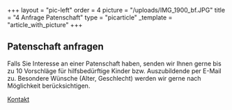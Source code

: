 +++
layout = "pic-left"
order = 4
picture = "/uploads/IMG_1900_bf.JPG"
title = "4 Anfrage Patenschaft"
type = "picarticle"
_template = "article_with_picture"
+++

## Patenschaft anfragen

Falls Sie Interesse an einer Patenschaft haben, senden wir Ihnen gerne bis zu 10 Vorschläge für hilfsbedürftige Kinder bzw. Auszubildende per E-Mail zu. Besondere Wünsche (Alter, Geschlecht) werden wir gerne nach Möglichkeit berücksichtigen.

[Kontakt](/verein/kontakt/)

